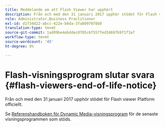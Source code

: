 ```yaml
---
title: Meddelande om att Flash Viewer har upphört
description: Från och med den 31 januari 2017 upphör stödet för Flash viewer Platform officiellt.
role: Administrator,Business Practitioner
exl-id: d1f34d22-abcc-422e-b6da-3fa8097078b0
translation-type: tm+mt
source-git-commit: 1ad89be4ebddec0705c6f557fed3d697b9f1f3a7
workflow-type: tm+mt
source-wordcount: '45'
ht-degree: 8%

---
```


# Flash-visningsprogram slutar svara {#flash-viewers-end-of-life-notice}

Från och med den 31 januari 2017 upphör stödet för Flash viewer Platform officiellt.

Se [Referenshandboken för Dynamic Media-visningsprogram](https://experienceleague.adobe.com/docs/dynamic-media-developer-resources.html) för de senaste visningsprogrammen som stöds.
